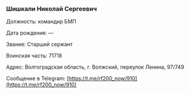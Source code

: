 ### Шишкали Николай Сергеевич

Должность: командир БМП

Дата рождения: —

Звание: Старший сержант

Воинская часть: 71718

Адрес: Волгоградская область, г. Волжский, переулок Ленина, 97/749

Сообщение в Telegram: [https://t.me/rf200_now/910](https://t.me/rf200_now/910)
